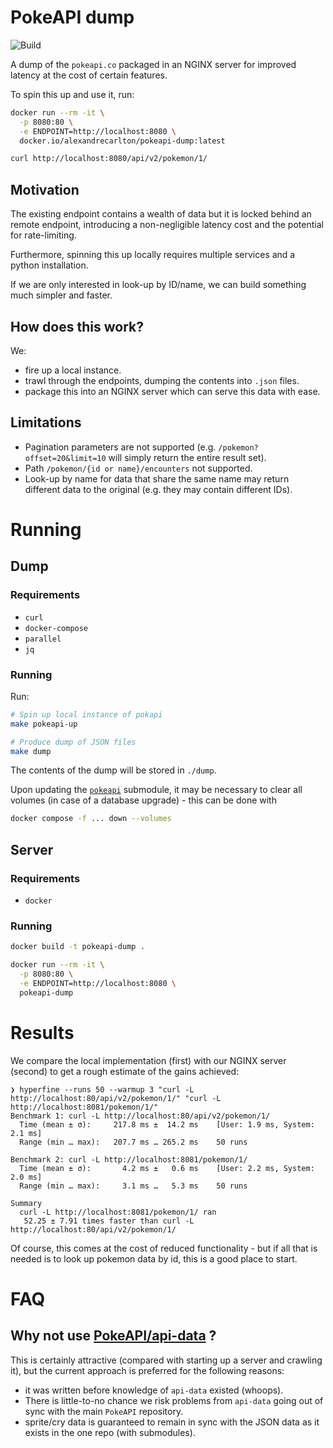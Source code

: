 # PokeAPI dump

![Build](https://github.com/alexandrecarlton/pokeapi-dump/actions/workflows/build-and-push.yml/badge.svg)

A dump of the `pokeapi.co` packaged in an NGINX server for improved latency at
the cost of certain features.

To spin this up and use it, run:

```bash
docker run --rm -it \
  -p 8080:80 \
  -e ENDPOINT=http://localhost:8080 \
  docker.io/alexandrecarlton/pokeapi-dump:latest

curl http://localhost:8080/api/v2/pokemon/1/
```

## Motivation

The existing endpoint contains a wealth of data but it is locked behind an
remote endpoint, introducing a non-negligible latency cost and the potential
for rate-limiting.

Furthermore, spinning this up locally requires multiple services and a python installation.

If we are only interested in look-up by ID/name, we can build something much simpler
and faster.

## How does this work?

We:

 - fire up a local instance.
 - trawl through the endpoints, dumping the contents into `.json` files.
 - package this into an NGINX server which can serve this data with ease.

## Limitations

 - Pagination parameters are not supported (e.g. `/pokemon?offset=20&limit=10`
   will simply return the entire result set).
 - Path `/pokemon/{id or name}/encounters` not supported.
 - Look-up by name for data that share the same name may return different data to
   the original (e.g. they may contain different IDs).

# Running

## Dump

### Requirements

 - `curl`
 - `docker-compose`
 - `parallel`
 - `jq`

### Running

Run:

```sh
# Spin up local instance of pokapi
make pokeapi-up

# Produce dump of JSON files
make dump
```

The contents of the dump will be stored in `./dump`.

Upon updating the [`pokeapi`](./pokeapi) submodule, it may be necessary to
clear all volumes (in case of a database upgrade) - this can be done with

```sh
docker compose -f ... down --volumes
```

## Server

### Requirements

 - `docker`

### Running

```bash
docker build -t pokeapi-dump .

docker run --rm -it \
  -p 8080:80 \
  -e ENDPOINT=http://localhost:8080 \
  pokeapi-dump
```

# Results

We compare the local implementation (first) with our NGINX server (second) to
get a rough estimate of the gains achieved:

```
❯ hyperfine --runs 50 --warmup 3 "curl -L http://localhost:80/api/v2/pokemon/1/" "curl -L http://localhost:8081/pokemon/1/"
Benchmark 1: curl -L http://localhost:80/api/v2/pokemon/1/
  Time (mean ± σ):     217.8 ms ±  14.2 ms    [User: 1.9 ms, System: 2.1 ms]
  Range (min … max):   207.7 ms … 265.2 ms    50 runs

Benchmark 2: curl -L http://localhost:8081/pokemon/1/
  Time (mean ± σ):       4.2 ms ±   0.6 ms    [User: 2.2 ms, System: 2.0 ms]
  Range (min … max):     3.1 ms …   5.3 ms    50 runs

Summary
  curl -L http://localhost:8081/pokemon/1/ ran
   52.25 ± 7.91 times faster than curl -L http://localhost:80/api/v2/pokemon/1/
```

Of course, this comes at the cost of reduced functionality - but if all that is
needed is to look up pokemon data by id, this is a good place to start.

# FAQ

## Why not use [PokeAPI/api-data](https://github.com/PokeAPI/api-data) ?

This is certainly attractive (compared with starting up a server and crawling
it), but the current approach is preferred for the following reasons:

 - it was written before knowledge of `api-data` existed (whoops).
 - There is little-to-no chance we risk problems from `api-data` going out of
   sync with the main `PokeAPI` repository.
 - sprite/cry data is guaranteed to remain in sync with the JSON data as it
   exists in the one repo (with submodules).
